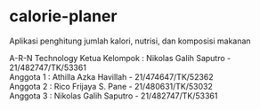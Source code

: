 # calorie-planer
Aplikasi penghitung jumlah kalori, nutrisi, dan komposisi makanan 

A-R-N Technology
Ketua Kelompok : Nikolas Galih Saputro - 21/482747/TK/53361  
Anggota 1 : Athilla Azka Havillah - 21/474647/TK/52362  
Anggota 2 : Rico Frijaya S. Pane - 21/480631/TK/53032  
Anggota 3 : Nikolas Galih Saputro - 21/482747/TK/53361  
